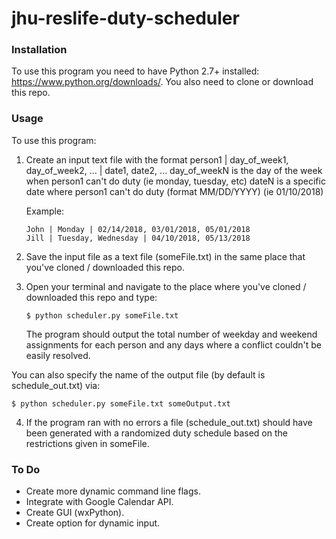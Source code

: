 # jhu-reslife-duty-scheduler

### Installation 
To use this program you need to have Python 2.7+ installed: https://www.python.org/downloads/.
You also need to clone or download this repo. 

### Usage
To use this program:
1. Create an input text file with the format
    person1 | day_of_week1, day_of_week2, ... | date1, date2, ...
    day_of_weekN is the day of the week when person1 can't do duty (ie monday, tuesday, etc)
    dateN is a specific date where person1 can't do duty (format MM/DD/YYYY) (ie 01/10/2018)
    
    Example:
    ```
    John | Monday | 02/14/2018, 03/01/2018, 05/01/2018
    Jill | Tuesday, Wednesday | 04/10/2018, 05/13/2018
    ```
2. Save the input file as a text file (someFile.txt) in the same place that you've cloned / downloaded this repo.
3. Open your terminal and navigate to the place where you've cloned / downloaded this repo and type:
    ```
    $ python scheduler.py someFile.txt
    ```
    The program should output the total number of weekday and weekend assignments for each person and any days where a conflict couldn't be easily resolved.  

You can also specify the name of the output file (by default is schedule\_out.txt) via:
```
$ python scheduler.py someFile.txt someOutput.txt
```

4. If the program ran with no errors a file (schedule\_out.txt) should have been generated with a randomized duty schedule based on the restrictions given in someFile. 

### To Do
* Create more dynamic command line flags.
* Integrate with Google Calendar API.
* Create GUI (wxPython).
* Create option for dynamic input.

